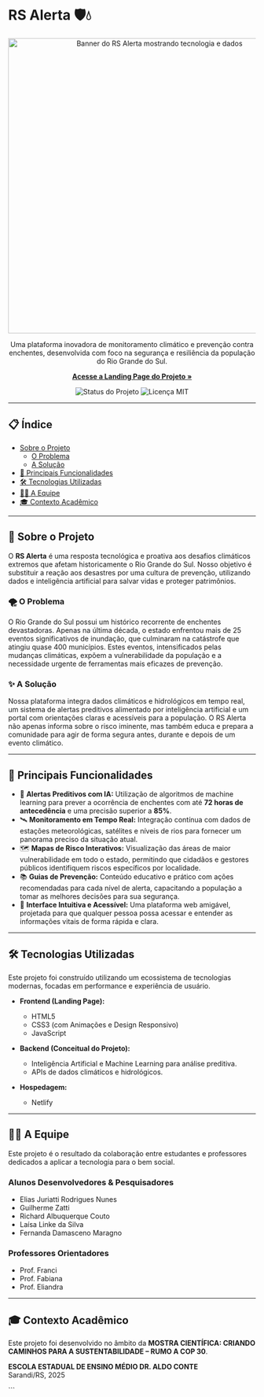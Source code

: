 # RS Alerta 🛡️💧

<p align="center">
  <img src="https://images.unsplash.com/photo-1581091226825-a6a2a5aee158?q=80&w=1200&auto=format&fit=crop" alt="Banner do RS Alerta mostrando tecnologia e dados" width="600"/>
</p>

<p align="center">
  Uma plataforma inovadora de monitoramento climático e prevenção contra enchentes, desenvolvida com foco na segurança e resiliência da população do Rio Grande do Sul.
</p>

<p align="center">
  <a href="https://rsalerta.netlify.app/"><strong>Acesse a Landing Page do Projeto »</strong></a>
</p>

<p align="center">
  <img src="https://img.shields.io/badge/status-em%20desenvolvimento-yellowgreen" alt="Status do Projeto"/>
  <img src="https://img.shields.io/badge/licen%C3%A7a-MIT-blue" alt="Licença MIT"/>
</p>

---

## 📋 Índice

- [Sobre o Projeto](#-sobre-o-projeto)
  - [O Problema](#-o-problema)
  - [A Solução](#-a-solução)
- [🚀 Principais Funcionalidades](#-principais-funcionalidades)
- [🛠️ Tecnologias Utilizadas](#️-tecnologias-utilizadas)
- [👨‍💻 A Equipe](#-a-equipe)
- [🎓 Contexto Acadêmico](#-contexto-acadêmico)

---

## 📖 Sobre o Projeto

O **RS Alerta** é uma resposta tecnológica e proativa aos desafios climáticos extremos que afetam historicamente o Rio Grande do Sul. Nosso objetivo é substituir a reação aos desastres por uma cultura de prevenção, utilizando dados e inteligência artificial para salvar vidas e proteger patrimônios.

### 🌪️ O Problema

O Rio Grande do Sul possui um histórico recorrente de enchentes devastadoras. Apenas na última década, o estado enfrentou mais de 25 eventos significativos de inundação, que culminaram na catástrofe que atingiu quase 400 municípios. Estes eventos, intensificados pelas mudanças climáticas, expõem a vulnerabilidade da população e a necessidade urgente de ferramentas mais eficazes de prevenção.

### ✨ A Solução

Nossa plataforma integra dados climáticos e hidrológicos em tempo real, um sistema de alertas preditivos alimentado por inteligência artificial e um portal com orientações claras e acessíveis para a população. O RS Alerta não apenas informa sobre o risco iminente, mas também educa e prepara a comunidade para agir de forma segura antes, durante e depois de um evento climático.

---

## 🚀 Principais Funcionalidades

-   🧠 **Alertas Preditivos com IA:** Utilização de algoritmos de machine learning para prever a ocorrência de enchentes com até **72 horas de antecedência** e uma precisão superior a **85%**.
-   🛰️ **Monitoramento em Tempo Real:** Integração contínua com dados de estações meteorológicas, satélites e níveis de rios para fornecer um panorama preciso da situação atual.
-   🗺️ **Mapas de Risco Interativos:** Visualização das áreas de maior vulnerabilidade em todo o estado, permitindo que cidadãos e gestores públicos identifiquem riscos específicos por localidade.
-   📚 **Guias de Prevenção:** Conteúdo educativo e prático com ações recomendadas para cada nível de alerta, capacitando a população a tomar as melhores decisões para sua segurança.
-   📱 **Interface Intuitiva e Acessível:** Uma plataforma web amigável, projetada para que qualquer pessoa possa acessar e entender as informações vitais de forma rápida e clara.

---

## 🛠️ Tecnologias Utilizadas

Este projeto foi construído utilizando um ecossistema de tecnologias modernas, focadas em performance e experiência de usuário.

-   **Frontend (Landing Page):**
    -   HTML5
    -   CSS3 (com Animações e Design Responsivo)
    -   JavaScript

-   **Backend (Conceitual do Projeto):**
    -   Inteligência Artificial e Machine Learning para análise preditiva.
    -   APIs de dados climáticos e hidrológicos.

-   **Hospedagem:**
    -   Netlify

---

## 👨‍💻 A Equipe

Este projeto é o resultado da colaboração entre estudantes e professores dedicados a aplicar a tecnologia para o bem social.

### Alunos Desenvolvedores & Pesquisadores
-   Elias Juriatti Rodrigues Nunes
-   Guilherme Zatti
-   Richard Albuquerque Couto
-   Laísa Linke da Silva
-   Fernanda Damasceno Maragno

### Professores Orientadores
-   Prof. Franci
-   Prof. Fabiana
-   Prof. Eliandra

---

## 🎓 Contexto Acadêmico

Este projeto foi desenvolvido no âmbito da **MOSTRA CIENTÍFICA: CRIANDO CAMINHOS PARA A SUSTENTABILIDADE – RUMO A COP 30**.

<p>
  <strong>ESCOLA ESTADUAL DE ENSINO MÉDIO DR. ALDO CONTE</strong><br>
  Sarandi/RS, 2025
</p>
```
